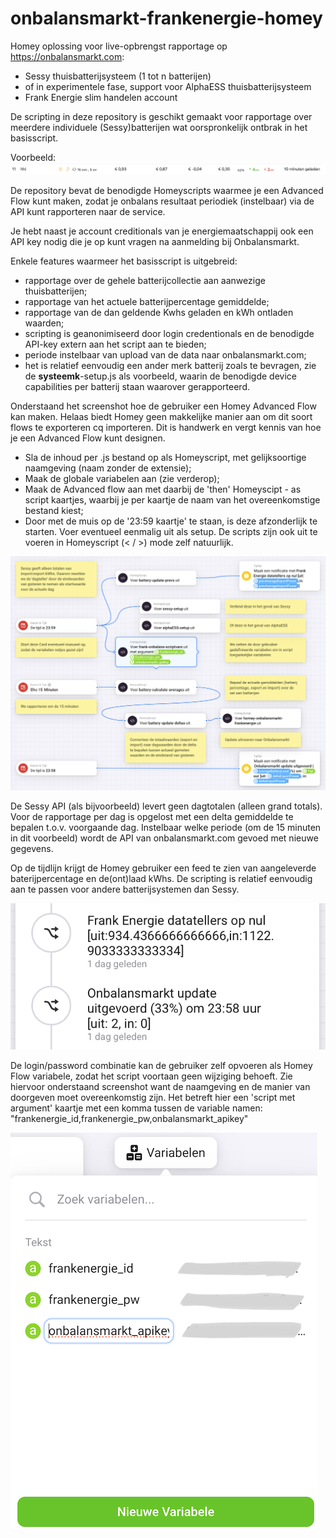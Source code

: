 # onbalansmarkt-frankenergie-homey

Homey oplossing voor live-opbrengst rapportage op https://onbalansmarkt.com:
- Sessy thuisbatterijsysteem (1 tot n batterijen) 
-  of in experimentele fase, support voor AlphaESS thuisbatterijsysteem 
- Frank Energie slim handelen account

De scripting in deze repository is geschikt gemaakt voor rapportage over meerdere individuele (Sessy)batterijen wat oorspronkelijk ontbrak in het basisscript.  

Voorbeeld:
![hhi-onbalans](./hhi-onbalansmarkt.png)


De repository bevat de benodigde Homeyscripts waarmee je een Advanced Flow kunt maken, zodat je onbalans resultaat periodiek (instelbaar) via de API kunt rapporteren naar de service.

Je hebt naast je account creditionals van je energiemaatschappij ook een API key nodig die je op kunt vragen na aanmelding bij Onbalansmarkt.


Enkele features waarmeer het basisscript is uitgebreid:
- rapportage over de gehele batterijcollectie aan aanwezige thuisbatterijen;
- rapportage van het actuele batterijpercentage gemiddelde;
- rapportage van de dan geldende Kwhs geladen en kWh ontladen waarden; 
- scripting is geanonimiseerd door login credentionals en de benodigde API-key extern aan het script aan te bieden;
- periode instelbaar van upload van de data naar onbalansmarkt.com;
- het is relatief eenvoudig een ander merk batterij zoals te bevragen, zie de **systeemk**-setup.js als voorbeeld, waarin de benodigde device capabilities per batterij staan waarover gerapporteerd. 


Onderstaand het screenshot hoe de gebruiker een Homey Advanced Flow kan maken. Helaas biedt Homey geen makkelijke manier aan om dit soort flows te exporteren cq importeren. Dit is handwerk en vergt kennis van hoe je een Advanced Flow kunt designen. 
- Sla de inhoud per .js bestand op als Homeyscript, met gelijksoortige naamgeving (naam zonder de extensie);
- Maak de globale variabelen aan (zie verderop);
- Maak de Advanced flow aan met daarbij de 'then' Homeyscipt - as script kaartjes, waarbij je per kaartje de naam van het overeenkomstige bestand kiest;
- Door met de muis op de '23:59 kaartje' te staan, is deze afzonderlijk te starten. Voer eventueel eenmalig uit als setup. De scripts zijn ook  uit te voeren in Homeyscript (< / >) mode zelf natuurlijk.


![Homey-FrankEnergie](./Homey-FrankEnergie.png)


De Sessy API (als bijvoorbeeld) levert geen dagtotalen (alleen grand totals). Voor de rapportage per dag is opgelost met een delta gemiddelde te bepalen t.o.v. voorgaande dag.
Instelbaar welke periode (om de 15 minuten in dit voorbeeld) wordt de API van onbalansmarkt.com gevoed met nieuwe gegevens. 

Op de tijdlijn krijgt de Homey gebruiker een feed te zien van aangeleverde baterijpercentage en de(ont)laad kWhs. De scripting is relatief eenvoudig aan te passen voor andere batterijsystemen dan Sessy.

![Tijdlijn voorbeeld](./Tijdlijn%20voorbeeld.png)

De login/password combinatie kan de gebruiker zelf opvoeren als Homey Flow variabele, zodat het script voortaan geen wijziging behoeft. Zie hiervoor onderstaand screenshot want de naamgeving en de manier van doorgeven moet overeenkomstig zijn. Het betreft hier een 'script met argument' kaartje met een komma tussen de variable namen: "frankenergie_id,frankenergie_pw,onbalansmarkt_apikey"


![Homey-variabelen](./Homey-variabelen.png)
